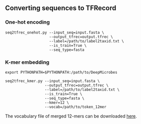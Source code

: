 ## Converting sequences to TFRecord

### One-hot encoding

    seq2tfrec_onehot.py --input_seq=input.fasta \
                        --output_tfrec=output.tfrec \
                        --label=/path/to/label2taxid.txt \
                        --is_train=True \
                        --seq_type=fasta
  

### K-mer embedding

    export PYTHONPATH=$PYTHONPATH:/path/to/DeepMicrobes
  
    seq2tfrec_kmer.py --input_seq=input.fasta \
                      --output_tfrec=output.tfrec \
                      --label=/path/to/label2taxid.txt \
                      --is_train=True \
                      --seq_type=fasta \
                      --kmer=12 \
                      --vocab=/path/to/token_12mer


The vocabulary file of merged 12-mers can be downloaded [here](https://drive.google.com/open?id=1QPV9Mdsrk8rHRvinKoMY4s-UCKyKK3xZ). 

